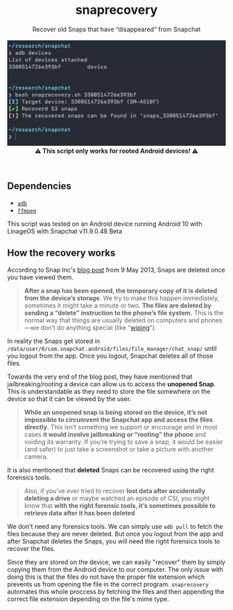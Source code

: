 <h1 align="center">snaprecovery</h1>
<p align="center">
Recover old Snaps that have “disappeared” from Snapchat
<br>
<br>
<img src="images/preview.png">
<br>
  <b>⚠️ This script only works for rooted Android devices! ⚠️</b>
</p>
<br>


## Dependencies
- [`adb`](https://developer.android.com/studio/command-line/adb)
- [`ffmpeg`](https://ffmpeg.org)

This script was tested on an Android device running Android 10 with LinageOS with Snapchat v11.9.0.48 Beta

## How the recovery works
According to Snap Inc's [blog post](https://www.snap.com/en-US/news/post/how-snaps-are-stored-and-deleted) from 9 May 2013, Snaps are deleted once you have viewed them.

> **After a snap has been opened, the temporary copy of it is deleted from the device’s storage**. We try to make this happen immediately, sometimes it might take a minute or two. **The files are deleted by sending a “delete” instruction to the phone’s file system.** This is the normal way that things are usually deleted on computers and phones—we don’t do anything special (like “[wiping](https://en.wikipedia.org/wiki/Data_erasure)”).

In reality the Snaps get stored in `/data/user/0/com.snapchat.android/files/file_manager/chat_snap/` until you logout from the app. Once you logout, Snapchat deletes all of those files. 

Towards the very end of the blog post, they have mentioned that jailbreaking/rooting a device can allow us to access the **unopened Snap**. This is understandable as they need to store the file somewhere on the device so that it can be viewed by the user.

> **While an unopened snap is being stored on the device, it’s not impossible to circumvent the Snapchat app and access the files directly**. This isn’t something we support or encourage and in most cases **it would involve jailbreaking or “rooting” the phone** and voiding its warranty. If you’re trying to save a snap, it would be easier (and safer) to just take a screenshot or take a picture with another camera.

It is also mentioned that **deleted** Snaps can be recovered using the right forensics tools.

> Also, if you’ve ever tried to recover **lost data after accidentally deleting a drive** or maybe watched an episode of CSI, you might know that **with the right forensic tools, it’s sometimes possible to retrieve data after it has been deleted**

We don't need any forensics tools. We can simply use `adb pull` to fetch the files because they are never deleted. But once you logout from the app and after Snapchat deletes the Snaps, you will need the right forensics tools to recover the files.

Since they are stored on the device, we can easily "recover" them by simply copying them from the Android device to our computer. The only issue with doing this is that the files do not have the proper file extension which prevents us from opening the file in the correct program. `snaprecovery` automates this whole proccess by fetching the files and then appending the correct file extension depending on the file's mime type.
